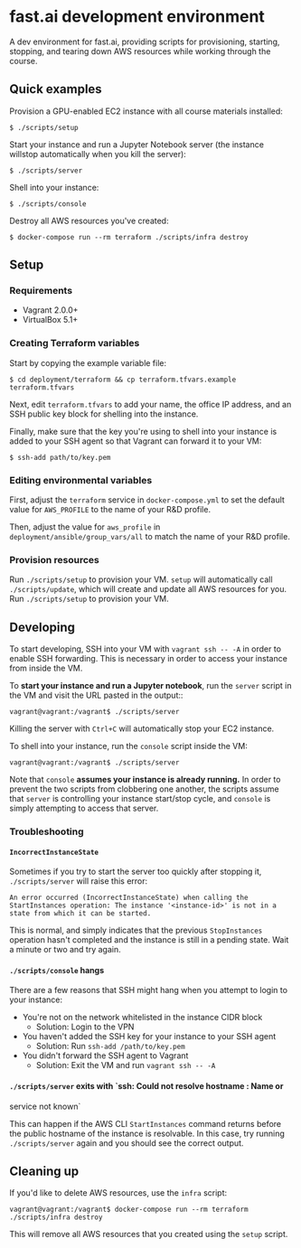 # fast.ai development environment

A dev environment for fast.ai, providing scripts for provisioning, starting,
stopping, and tearing down AWS resources while working through the course.

## Quick examples 

Provision a GPU-enabled EC2 instance with all course materials installed:

```
$ ./scripts/setup
```

Start your instance and run a Jupyter Notebook server (the instance willstop
automatically when you kill the server):

```
$ ./scripts/server
```

Shell into your instance:

```
$ ./scripts/console
```

Destroy all AWS resources you've created:

```
$ docker-compose run --rm terraform ./scripts/infra destroy
```

## Setup

### Requirements

- Vagrant 2.0.0+
- VirtualBox 5.1+

### Creating Terraform variables

Start by copying the example variable file:

```
$ cd deployment/terraform && cp terraform.tfvars.example terraform.tfvars
```

Next, edit `terraform.tfvars` to add your name, the office IP address, and an SSH public
  key block for shelling into the instance.

Finally, make sure that the key you're using to shell into your instance is added to
  your SSH agent so that Vagrant can forward it to your VM:

```
$ ssh-add path/to/key.pem
```

### Editing environmental variables

First, adjust the `terraform` service in `docker-compose.yml` to set the default
  value for `AWS_PROFILE` to the name of your R&D profile.

Then, adjust the value for `aws_profile` in `deployment/ansible/group_vars/all`
  to match the name of your R&D profile.

### Provision resources

Run `./scripts/setup` to provision your VM. `setup` will automatically call
      `./scripts/update`, which will create and update all AWS resources for you.
Run `./scripts/setup` to provision your VM.

## Developing

To start developing, SSH into your VM with `vagrant ssh -- -A` in order to enable
  SSH forwarding. This is necessary in order to access your instance
  from inside the VM.

To **start your instance and run a Jupyter notebook**, run the `server` script in the VM
  and visit the URL pasted in the output::

```
vagrant@vagrant:/vagrant$ ./scripts/server
```

Killing the server with `Ctrl+C` will automatically stop your EC2 instance.

To shell into your instance, run the `console` script inside the VM:

```
vagrant@vagrant:/vagrant$ ./scripts/server
```

Note that `console` **assumes your instance is already running.** In order to
prevent the two scripts from clobbering one another, the scripts assume that
`server` is controlling your instance start/stop cycle, and `console` is simply
attempting to access that server.

### Troubleshooting

#### `IncorrectInstanceState`

Sometimes if you try to start the server too quickly after stopping it,
`./scripts/server` will raise this error:

```
An error occurred (IncorrectInstanceState) when calling the StartInstances operation: The instance '<instance-id>' is not in a state from which it can be started.
```

This is normal, and simply indicates that the previous `StopInstances` operation
hasn't completed and the instance is still in a pending state. Wait a minute or
two and try again.

#### `./scripts/console` hangs

There are a few reasons that SSH might hang when you attempt to login to your
instance:

- You're not on the network whitelisted in the instance CIDR block
    - Solution: Login to the VPN
- You haven't added the SSH key for your instance to your SSH agent
    - Solution: Run `ssh-add /path/to/key.pem`
- You didn't forward the SSH agent to Vagrant
    - Solution: Exit the VM and run `vagrant ssh -- -A`

#### `./scripts/server` exits with `ssh: Could not resolve hostname : Name or
service not known`

This can happen if the AWS CLI `StartInstances` command returns before the
public hostname of the instance is resolvable. In this case, try running
`./scripts/server` again and you should see the correct output.

## Cleaning up

If you'd like to delete AWS resources, use the `infra` script:

```
vagrant@vagrant:/vagrant$ docker-compose run --rm terraform ./scripts/infra destroy
```

This will remove all AWS resources that you created using the `setup` script. 

